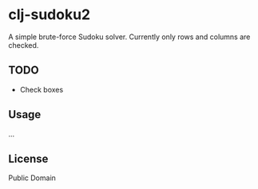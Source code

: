 # clj-sudoku2

A simple brute-force Sudoku solver. Currently only rows and columns are checked.

## TODO

* Check boxes

## Usage

...

## License

Public Domain

